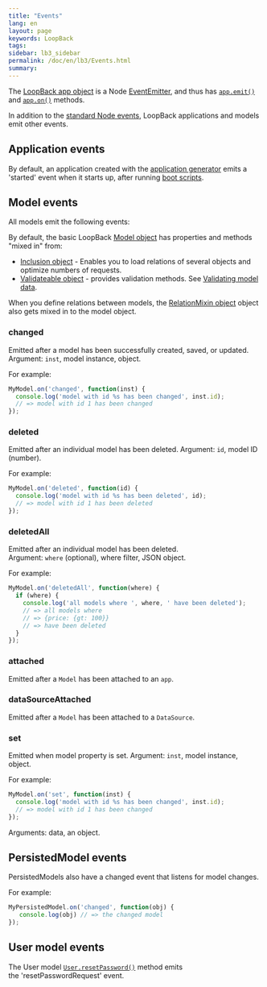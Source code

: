 ```yaml
---
title: "Events"
lang: en
layout: page
keywords: LoopBack
tags:
sidebar: lb3_sidebar
permalink: /doc/en/lb3/Events.html
summary:
---
```


The [LoopBack app object](http://apidocs.strongloop.com/loopback/#var-app-loopback) is a Node
[EventEmitter](https://nodejs.org/api/events.html#events_class_eventemitter), and thus has
[`app.emit()`](https://nodejs.org/api/events.html#events_emitter_emit_eventname_arg1_arg2) and
[`app.on()`](https://nodejs.org/api/events.html#events_emitter_on_eventname_listener) methods.

In addition to the [standard Node events](http://nodejs.org/api/events.html), LoopBack applications and models emit other events.

## Application events

By default, an application created with the [application generator](Application-generator.html) emits a 'started' event when it starts up, after running [boot scripts](Defining-boot-scripts.html).

## Model events

All models emit the following events:

By default, the basic LoopBack [Model object](http://apidocs.strongloop.com/loopback/#model) has properties and methods "mixed in" from:

* [Inclusion object](http://apidocs.strongloop.com/loopback-datasource-juggler/#inclusion) - Enables you to load relations of several objects and optimize numbers of requests.
* [Validateable object](http://apidocs.strongloop.com/loopback-datasource-juggler/#validatable) - provides validation methods.
  See [Validating model data](Validating-model-data.html).

When you define relations between models, the [RelationMixin object](http://apidocs.strongloop.com/loopback-datasource-juggler/#relationmixin) object also gets mixed in to the model object.

### changed

Emitted after a model has been successfully created, saved, or updated. Argument: `inst`, model instance, object.

For example:

```javascript
MyModel.on('changed', function(inst) {
  console.log('model with id %s has been changed', inst.id);
  // => model with id 1 has been changed
});
```

### deleted

Emitted after an individual model has been deleted. Argument: `id`, model ID (number).

For example:

```javascript
MyModel.on('deleted', function(id) {
  console.log('model with id %s has been deleted', id);
  // => model with id 1 has been deleted
});
```

### deletedAll

Emitted after an individual model has been deleted. Argument: `where` (optional), where filter, JSON object.

For example:

```javascript
MyModel.on('deletedAll', function(where) {
  if (where) {
    console.log('all models where ', where, ' have been deleted');
    // => all models where
    // => {price: {gt: 100}}
    // => have been deleted
  }
});
```

### attached

Emitted after a `Model` has been attached to an `app`.

### dataSourceAttached

Emitted after a `Model` has been attached to a `DataSource`.

### set

Emitted when model property is set. Argument: `inst`, model instance, object.

For example:

```javascript
MyModel.on('set', function(inst) {
  console.log('model with id %s has been changed', inst.id);
  // => model with id 1 has been changed
});
```

Arguments: data, an object.

## PersistedModel events

PersistedModels also have a changed event that listens for model changes.

For example:

```javascript
MyPersistedModel.on('changed', function(obj) {
   console.log(obj) // => the changed model
});
```

## User model events

The User model [`User.resetPassword()`](http://apidocs.strongloop.com/loopback/#user-resetpassword) method emits the 'resetPasswordRequest' event.
